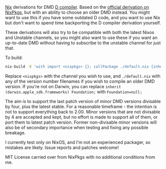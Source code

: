 [Nix](https://nixos.org) derivations for DMD [D compiler](https://dlang.org). Based on the
[official derivation on NixPkgs](https://github.com/nixos/nixpkgs/tree/master/pkgs/development/compilers/dmd),
but with an ability to choose an older DMD instead. You might want to use this if
you have some outdated D code, and you want to use Nix but don't want to spend
time backporting the D compiler derivation yourself.

These derivations will also try to be compatible with both the latest Nixos and
Unstable channels, so you might also want to use these if you want an up-to-date
DMD without having to subscribe to the unstable channel for just that.

To build:
```bash
nix-build -E 'with import <nixpkgs> {}; callPackage ./default.nix {inherit (darwin.apple_sdk.frameworks) Foundation;}'
```
Replace `<nixpkgs>` with the channel you wish to use, and `./default.nix` with
any of the version number filenames if you wish to compile an older DMD version. If
you're not on Darwin, you can replace `inherit (darwin.apple_sdk.frameworks) Foundation;`
with `Foundation=null;`

The aim is to support the last patch version of minor DMD versions divisable by four,
plus the latest stable. For a reasonable timeframe - the intention is not to support
everything back to 2.00. Minor versions that are not divisable by 4 are accepted
and kept, but no effort is made to support all of them, or port them to latest
patch version. Former non-divisable minor versions will also be of secondary
importance when testing and fixing any possible breakage.

I currently test only on NixOS, and I'm not an experienced packager, so mistakes are
likely. Issue reports and patches welcome!

MIT License carried over from NixPkgs with no additional conditions from me.
